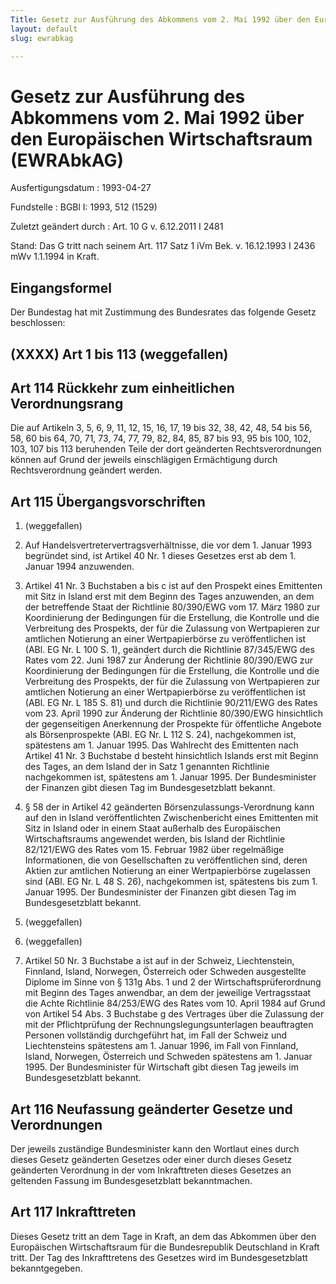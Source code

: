 ```yaml
---
Title: Gesetz zur Ausführung des Abkommens vom 2. Mai 1992 über den Europäischen Wirtschaftsraum
layout: default
slug: ewrabkag

---
```


# Gesetz zur Ausführung des Abkommens vom 2. Mai 1992 über den Europäischen Wirtschaftsraum (EWRAbkAG)

Ausfertigungsdatum
:   1993-04-27

Fundstelle
:   BGBl I: 1993, 512 (1529)

Zuletzt geändert durch
:   Art. 10 G v. 6.12.2011 I 2481

Stand: Das G tritt nach seinem Art. 117 Satz 1 iVm Bek. v. 16.12.1993 I 2436 mWv 1.1.1994 in Kraft.

## Eingangsformel

Der Bundestag hat mit Zustimmung des Bundesrates das folgende Gesetz
beschlossen:


## (XXXX) Art 1 bis 113 (weggefallen)


## Art 114 Rückkehr zum einheitlichen Verordnungsrang

Die auf Artikeln 3, 5, 6, 9, 11, 12, 15, 16, 17, 19 bis 32, 38, 42,
48, 54 bis 56, 58, 60 bis 64, 70, 71, 73, 74, 77, 79, 82, 84, 85, 87
bis 93, 95 bis 100, 102, 103, 107 bis 113 beruhenden Teile der dort
geänderten Rechtsverordnungen können auf Grund der jeweils
einschlägigen Ermächtigung durch Rechtsverordnung geändert werden.


## Art 115 Übergangsvorschriften


1.  (weggefallen)


2.  Auf Handelsvertretervertragsverhältnisse, die vor dem 1. Januar 1993
    begründet sind, ist Artikel 40 Nr. 1 dieses Gesetzes erst ab dem 1.
    Januar 1994 anzuwenden.


3.  Artikel 41 Nr. 3 Buchstaben a bis c ist auf den Prospekt eines
    Emittenten mit Sitz in Island erst mit dem Beginn des Tages
    anzuwenden, an dem der betreffende Staat der Richtlinie 80/390/EWG vom
    17\. März 1980 zur Koordinierung der Bedingungen für die Erstellung,
    die Kontrolle und die Verbreitung des Prospekts, der für die Zulassung
    von Wertpapieren zur amtlichen Notierung an einer Wertpapierbörse zu
    veröffentlichen ist (ABl. EG Nr. L 100 S. 1), geändert durch die
    Richtlinie 87/345/EWG des Rates vom 22. Juni 1987 zur Änderung der
    Richtlinie 80/390/EWG zur Koordinierung der Bedingungen für die
    Erstellung, die Kontrolle und die Verbreitung des Prospekts, der für
    die Zulassung von Wertpapieren zur amtlichen Notierung an einer
    Wertpapierbörse zu veröffentlichen ist (ABl. EG Nr. L 185 S. 81) und
    durch die Richtlinie 90/211/EWG des Rates vom 23. April 1990 zur
    Änderung der Richtlinie 80/390/EWG hinsichtlich der gegenseitigen
    Anerkennung der Prospekte für öffentliche Angebote als Börsenprospekte
    (ABl. EG Nr. L 112 S. 24), nachgekommen ist, spätestens am 1. Januar
    1995\. Das Wahlrecht des Emittenten nach Artikel 41 Nr. 3 Buchstabe d
    besteht hinsichtlich Islands erst mit Beginn des Tages, an dem Island
    der in Satz 1 genannten Richtlinie nachgekommen ist, spätestens am 1.
    Januar 1995. Der Bundesminister der Finanzen gibt diesen Tag im
    Bundesgesetzblatt bekannt.


4.  § 58 der in Artikel 42 geänderten Börsenzulassungs-Verordnung kann auf
    den in Island veröffentlichten Zwischenbericht eines Emittenten mit
    Sitz in Island oder in einem Staat außerhalb des Europäischen
    Wirtschaftsraums angewendet werden, bis Island der Richtlinie
    82/121/EWG des Rates vom 15. Februar 1982 über regelmäßige
    Informationen, die von Gesellschaften zu veröffentlichen sind, deren
    Aktien zur amtlichen Notierung an einer Wertpapierbörse zugelassen
    sind (ABl. EG Nr. L 48 S. 26), nachgekommen ist, spätestens bis zum 1.
    Januar 1995. Der Bundesminister der Finanzen gibt diesen Tag im
    Bundesgesetzblatt bekannt.


5.  (weggefallen)


6.  (weggefallen)


7.  Artikel 50 Nr. 3 Buchstabe a ist auf in der Schweiz, Liechtenstein,
    Finnland, Island, Norwegen, Österreich oder Schweden ausgestellte
    Diplome im Sinne von § 131g Abs. 1 und 2 der Wirtschaftsprüferordnung
    mit Beginn des Tages anwendbar, an dem der jeweilige Vertragsstaat die
    Achte Richtlinie 84/253/EWG des Rates vom 10. April 1984 auf Grund von
    Artikel 54 Abs. 3 Buchstabe g des Vertrages über die Zulassung der mit
    der Pflichtprüfung der Rechnungslegungsunterlagen beauftragten
    Personen vollständig durchgeführt hat, im Fall der Schweiz und
    Liechtensteins spätestens am 1. Januar 1996, im Fall von Finnland,
    Island, Norwegen, Österreich und Schweden spätestens am 1. Januar
    1995\. Der Bundesminister für Wirtschaft gibt diesen Tag jeweils im
    Bundesgesetzblatt bekannt.





## Art 116 Neufassung geänderter Gesetze und Verordnungen

Der jeweils zuständige Bundesminister kann den Wortlaut eines durch
dieses Gesetz geänderten Gesetzes oder einer durch dieses Gesetz
geänderten Verordnung in der vom Inkrafttreten dieses Gesetzes an
geltenden Fassung im Bundesgesetzblatt bekanntmachen.


## Art 117 Inkrafttreten

Dieses Gesetz tritt an dem Tage in Kraft, an dem das Abkommen über den
Europäischen Wirtschaftsraum für die Bundesrepublik Deutschland in
Kraft tritt. Der Tag des Inkrafttretens des Gesetzes wird im
Bundesgesetzblatt bekanntgegeben.

